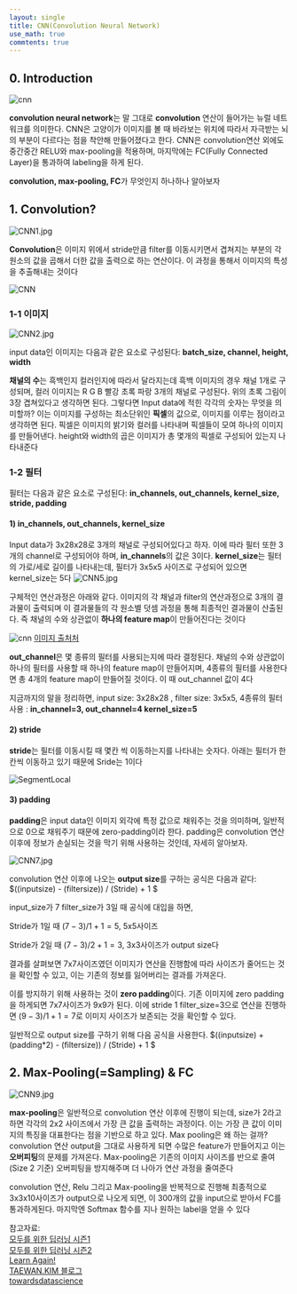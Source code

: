 ```yaml
--- 
layout: single
title: CNN(Convolution Neural Network)
use_math: true
commtents: true
---
```


## 0. Introduction
![cnn](http://whdbfla6.github.io/assets/images/cnn8.png)

**convolution neural network**는 말 그대로 **convolution** 연산이 들어가는 뉴럴 네트워크를 의미한다. CNN은 고양이가 이미지를 볼 때 바라보는 위치에 따라서 자극받는 뇌의 부분이 다르다는 점을 착안해 만들어졌다고 한다. CNN은 convolution연산 외에도 중간중간 RELU와 max-pooling을 적용하며, 마지막에는 FC(Fully Connected Layer)을 통과하여 labeling을 하게 된다.

**convolution, max-pooling, FC**가 무엇인지 하나하나 알아보자



## 1. Convolution? 


![CNN1.jpg](http://whdbfla6.github.io/assets/images/cnn1.JPG)


**Convolution**은 이미지 위에서 stride만큼 filter를 이동시키면서 겹쳐지는 부분의 각 원소의 값을 곱해서 더한 값을 출력으로 하는 연산이다. 이 과정을 통해서 이미지의 특성을 추출해내는 것이다


![CNN](http://whdbfla6.github.io/assets/images/gif1.gif)


### 1-1 이미지
![CNN2.jpg](http://whdbfla6.github.io/assets/images/cnn2.JPG)

input data인 이미지는 다음과 같은 요소로 구성된다:  **batch_size, channel, height, width**

**채널의 수**는 흑백인지 컬러인지에 따라서 달라지는데 흑백 이미지의 경우 채널 1개로 구성되며, 컬러 이미지는 R G B 빨강 초록 파랑 3개의 채널로 구성된다. 위의 초록 그림이 3장 겹쳐있다고 생각하면 된다. 그렇다면 Input data에 적힌 각각의 숫자는 무엇을 의미할까? 이는 이미지를 구성하는 최소단위인 **픽셀**의 값으로, 이미지를 이루는 점이라고 생각하면 된다. 픽셀은 이미지의 밝기와 컬러를 나타내며 픽셀들이 모여 하나의 이미지를 만들어낸다. height와 width의 곱은 이미지가 총 몇개의 픽셀로 구성되어 있는지 나타내준다

### 1-2 필터

필터는 다음과 같은 요소로 구성된다: **in_channels, out_channels, kernel_size, stride, padding**

#### 1) in_channels, out_channels, kernel_size

Input data가 3x28x28로 3개의 채널로 구성되어있다고 하자. 이에 따라 필터 또한 3개의 channel로 구성되어야 하며, **in_channels**의 값은 3이다. **kernel_size**는 필터의 가로/세로 길이를 나타내는데, 필터가 3x5x5 사이즈로 구성되어 있으면 kernel_size는 5다
![CNN5.jpg](http://whdbfla6.github.io/assets/images/cnn5.JPG)

구체적인 연산과정은 아래와 같다. 이미지의 각 채널과 filter의 연산과정으로 3개의 결과물이 출력되며 이 결과물들의 각 원소별 덧셈 과정을 통해 최종적인 결과물이 산출된다. 즉 채널의 수와 상관없이 **하나의 feature map**이 만들어진다는 것이다

![cnn](https://taewanmerepo.github.io/2018/01/cnn/conv2.jpg)
[이미지 출처처](http://taewan.kim/post/cnn/)

**out_channel**은 몇 종류의 필터를 사용되는지에 따라 결정된다. 채널의 수와 상관없이 하나의 필터를 사용할 때 하나의 feature map이 만들어지며, 4종류의 필터를 사용한다면 총 4개의 feature map이 만들어질 것이다. 이 때 out_channel 값이 4다


지금까지의 말을 정리하면, input size: 3x28x28 , filter size: 3x5x5, 4종류의 필터 사용 : **in_channel=3, out_channel=4 kernel_size=5**

#### 2) stride

**stride**는 필터를 이동시킬 때 몇칸 씩 이동하는지를 나타내는 숫자다. 아래는 필터가 한칸씩 이동하고 있기 때문에 Sride는 1이다

![SegmentLocal](http://whdbfla6.github.io/assets/images/gif1.gif)

#### 3) padding

**padding**은 input data인 이미지 외각에 특정 값으로 채워주는 것을 의미하며, 일반적으로 0으로 채워주기 때문에 zero-padding이라 한다. padding은 convolution 연산 이후에 정보가 손실되는 것을 막기 위해 사용하는 것인데, 자세히 알아보자.

![CNN7.jpg](http://whdbfla6.github.io/assets/images/cnn7.JPG)


convolution 연산 이후에 나오는 **output size**를 구하는 공식은 다음과 같다: $((inputsize) - (filtersize))  /  (Stride) + 1 $

input_size가 7 filter_size가 3일 때 공식에 대입을 하면,

Stride가 1일 때 $(7 - 3)  /  1 +1 = 5$,  5x5사이즈

Stride가 2일 때 $(7 - 3)  /  2 +1 = 3$,  3x3사이즈가 output size다

결과를 살펴보면 7x7사이즈였던 이미지가 연산을 진행함에 따라 사이즈가 줄어드는 것을 확인할 수 있고, 이는 기존의 정보를 잃어버리는 결과를 가져온다. 

이를 방지하기 위해 사용하는 것이 **zero padding**이다. 기존 이미지에 zero padding을 하게되면 7x7사이즈가 9x9가 된다. 이에 stride 1 filter_size=3으로 연산을 진행하면 $(9 - 3)  /  1 +1 = 7$로 이미지 사이즈가 보존되는 것을 확인할 수 있다. 

일반적으로 output size를 구하기 위해 다음 공식을 사용한다. $((inputsize) + (padding*2) - (filtersize))  /  (Stride) + 1 $


## 2. Max-Pooling(=Sampling) & FC

![CNN9.jpg](http://whdbfla6.github.io/assets/images/cnn9.JPG)

**max-pooling**은 일반적으로 convolution 연산 이후에 진행이 되는데, size가 2라고 하면 각각의 2x2 사이즈에서 가장 큰 값을 출력하는 과정이다. 이는 가장 큰 값이 이미지의 특징을 대표한다는 점을 기반으로 하고 있다. Max pooling은 왜 하는 걸까? convolution 연산 output을 그대로 사용하게 되면 수많은 feature가 만들어지고 이는 **오버피팅**의 문제를 가져온다. Max-pooling은 기존의 이미지 사이즈를 반으로 줄여(Size 2 기준) 오버피팅을 방지해주며 더 나아가 연산 과정을 줄여준다

convolution 연산, Relu 그리고 Max-pooling을 반복적으로 진행해 최종적으로 3x3x10사이즈가 output으로 나오게 되면, 이 300개의 값을 input으로 받아서 FC를 통과하게된다. 마지막엔 Softmax 함수를 지나 원하는 label을 얻을 수 있다



참고자료:<br/> 
[모두를 위한 딥러닝 시즌1](https://hunkim.github.io/ml/)<br/>[모두를 위한 딥러닝 시즌2](https://deeplearningzerotoall.github.io/season2/)<br/>[Learn Again!](https://twlab.tistory.com/23)<br/>[TAEWAN.KIM 블로그](http://taewan.kim/post/cnn/)<br/> [towardsdatascience](https://towardsdatascience.com/introduction-to-convolutional-neural-network-cnn-de73f69c5b83)
